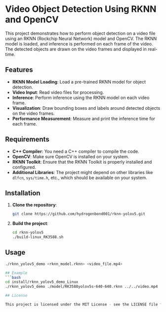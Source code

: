 # Video Object Detection Using RKNN and OpenCV

This project demonstrates how to perform object detection on a video file using an RKNN (Rockchip Neural Network) model and OpenCV. The RKNN model is loaded, and inference is performed on each frame of the video. The detected objects are drawn on the video frames and displayed in real-time.

## Features

- **RKNN Model Loading**: Load a pre-trained RKNN model for object detection.
- **Video Input**: Read video files for processing.
- **Inference**: Perform inference using the RKNN model on each video frame.
- **Visualization**: Draw bounding boxes and labels around detected objects on the video frames.
- **Performance Measurement**: Measure and print the inference time for each frame.

## Requirements

- **C++ Compiler**: You need a C++ compiler to compile the code.
- **OpenCV**: Make sure OpenCV is installed on your system.
- **RKNN Toolkit**: Ensure that the RKNN Toolkit is properly installed and configured.
- **Additional Libraries**: The project might depend on other libraries like `dlfcn`, `sys/time.h`, etc., which should be available on your system.

## Installation

1. **Clone the repository**:

    ```bash
    git clone https://github.com/hydrogenbond001/rknn-yolov5.git
    ```

2. **Build the project**:

    ```bash
    cd rknn-yolov5
    ./build-linux_RK3588.sh
    ```

## Usage

```bash
./rknn_yolov5_demo <rknn_model.rknn> <video_file.mp4>

## Example
```bash
cd install/rknn_yolov5_demo_Linux
./rknn_yolov5_demo ./model/RK3588yolov5s-640-640.rknn ../../video.mp4

## License

This project is licensed under the MIT License - see the LICENSE file for details.
